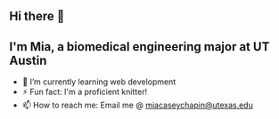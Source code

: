 ## Hi there 👋
## I'm Mia, a biomedical engineering major at UT Austin
- 🌱 I’m currently learning web development
- ⚡ Fun fact: I'm a proficient knitter!
- 📫 How to reach me: Email me @ miacaseychapin@utexas.edu
  
<!--
**miacc05/miacc05** is a ✨ _special_ ✨ repository because its `README.md` (this file) appears on your GitHub profile.

Here are some ideas to get you started:

- 🔭 I’m currently working on ...
- 🌱 I’m currently learning ...
- 👯 I’m looking to collaborate on ...
- 🤔 I’m looking for help with ...
- 💬 Ask me about ...
- 📫 How to reach me: ...
- 😄 Pronouns: ...
- ⚡ Fun fact: ...
-->

